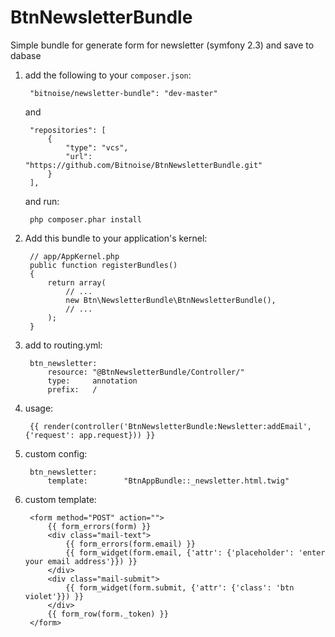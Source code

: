 BtnNewsletterBundle
==================================================================
Simple bundle for generate form for newsletter (symfony 2.3) and save to dabase

1. add the following to your `composer.json`:

        "bitnoise/newsletter-bundle": "dev-master"

    and

        "repositories": [
            {
                "type": "vcs",
                "url":  "https://github.com/Bitnoise/BtnNewsletterBundle.git"
            }
        ],

    and run:

        php composer.phar install
2. Add this bundle to your application's kernel:

        // app/AppKernel.php
        public function registerBundles()
        {
            return array(
                // ...
                new Btn\NewsletterBundle\BtnNewsletterBundle(),
                // ...
            );
        }

3. add to routing.yml:

        btn_newsletter:
            resource: "@BtnNewsletterBundle/Controller/"
            type:     annotation
            prefix:   /

4. usage:

        {{ render(controller('BtnNewsletterBundle:Newsletter:addEmail', {'request': app.request})) }}

5. custom config:

        btn_newsletter:
            template:        "BtnAppBundle::_newsletter.html.twig"

6. custom template:

        <form method="POST" action="">
            {{ form_errors(form) }}
            <div class="mail-text">
                {{ form_errors(form.email) }}
                {{ form_widget(form.email, {'attr': {'placeholder': 'enter your email address'}}) }}
            </div>
            <div class="mail-submit">
                {{ form_widget(form.submit, {'attr': {'class': 'btn violet'}}) }}
            </div>
            {{ form_row(form._token) }}
        </form>
